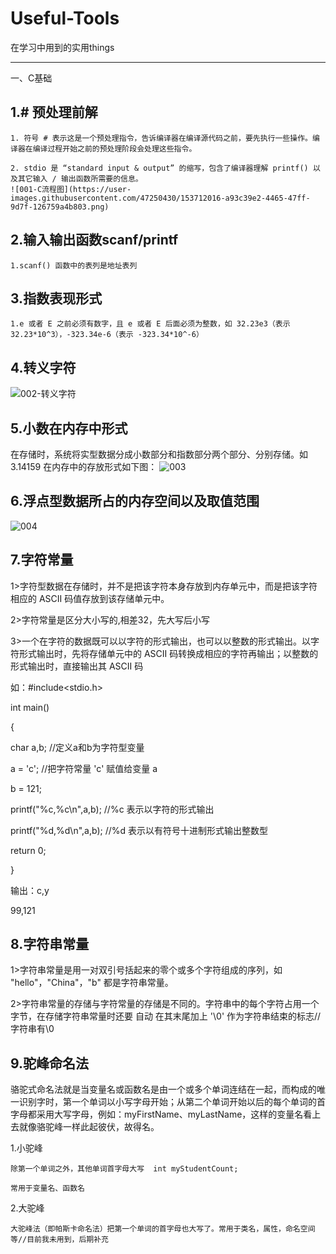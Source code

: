 # Useful-Tools
在学习中用到的实用things

-----------------------------------------------------------------------------------------------------------------------------------------------------------------------------------

一、C基础

1.# 预处理前解
-----------------------------------------------------------------------------------------------------------------------------------------------------------------------------------
    1. 符号 # 表示这是一个预处理指令，告诉编译器在编译源代码之前，要先执行一些操作。编译器在编译过程开始之前的预处理阶段会处理这些指令。
    
    2. stdio 是 “standard input & output” 的缩写，包含了编译器理解 printf() 以及其它输入 / 输出函数所需要的信息。
    ![001-C流程图](https://user-images.githubusercontent.com/47250430/153712016-a93c39e2-4465-47ff-9d7f-126759a4b803.png)
    
2.输入输出函数scanf/printf
-----------------------------------------------------------------------------------------------------------------------------------------------------------------------------------
    1.scanf() 函数中的表列是地址表列
    
3.指数表现形式
-----------------------------------------------------------------------------------------------------------------------------------------------------------------------------------
    1.e 或者 E 之前必须有数字，且 e 或者 E 后面必须为整数，如 32.23e3（表示 32.23*10^3），-323.34e-6（表示 -323.34*10^-6）
    
4.转义字符
---------------------------------------------------------------------------------------------------------------------------------------------------------------------------------
![002-转义字符](https://user-images.githubusercontent.com/47250430/153711918-4f5c2119-e4a3-43dc-8953-a6c168a0f2bd.png)

5.小数在内存中形式
---------------------------------------------------------------------------------------------------------------------------------------------------------------------------------
在存储时，系统将实型数据分成小数部分和指数部分两个部分、分别存储。如 3.14159 在内存中的存放形式如下图：
![003](https://user-images.githubusercontent.com/47250430/153712892-f23cbf06-c89b-41c9-905b-2bdc551fb29c.jpg)

6.浮点型数据所占的内存空间以及取值范围
---------------------------------------------------------------------------------------------------------------------------------------------------------------------------------
![004](https://user-images.githubusercontent.com/47250430/153712915-d93ec30e-66d7-46c6-8718-a8bd9a23e30e.jpg)

7.字符常量
---------------------------------------------------------------------------------------------------------------------------------------------------------------------------------
1>字符型数据在存储时，并不是把该字符本身存放到内存单元中，而是把该字符相应的 ASCII 码值存放到该存储单元中。

2>字符常量是区分大小写的,相差32，先大写后小写

3>一个在字符的数据既可以以字符的形式输出，也可以以整数的形式输出。以字符形式输出时，先将存储单元中的 ASCII 码转换成相应的字符再输出；以整数的形式输出时，直接输出其 ASCII 码

如：#include<stdio.h>

int main()

{

  char a,b;                       //定义a和b为字符型变量
  
  a = 'c';                      //把字符常量 'c' 赋值给变量 a
  
  b = 121;
  
  printf("%c,%c\n",a,b);          //%c 表示以字符的形式输出
  
  printf("%d,%d\n",a,b);          //%d 表示以有符号十进制形式输出整数型
  
  return 0;
  
}


输出：c,y

99,121

8.字符串常量
---------------------------------------------------------------------------------------------------------------------------------------------------------------------------------
1>字符串常量是用一对双引号括起来的零个或多个字符组成的序列，如 "hello"，"China"，"b" 都是字符串常量。

2>字符串常量的存储与字符常量的存储是不同的。字符串中的每个字符占用一个字节，在存储字符串常量时还要 自动 在其末尾加上 '\0' 作为字符串结束的标志//字符串有\0

9.驼峰命名法
---------------------------------------------------------------------------------------------------------------------------------------------------------------------------------
骆驼式命名法就是当变量名或函数名是由一个或多个单词连结在一起，而构成的唯一识别字时，第一个单词以小写字母开始；从第二个单词开始以后的每个单词的首字母都采用大写字母，例如：myFirstName、myLastName，这样的变量名看上去就像骆驼峰一样此起彼伏，故得名。

1.小驼峰

    除第一个单词之外，其他单词首字母大写  int myStudentCount;
    
    常用于变量名、函数名
    
2.大驼峰

    大驼峰法（即帕斯卡命名法）把第一个单词的首字母也大写了。常用于类名，属性，命名空间等//目前我未用到，后期补充
    
    
    
